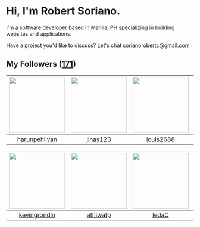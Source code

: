 # Hi, I'm Robert Soriano.
I'm a software developer based in Manila, PH specializing in building websites and applications.

Have a project you'd like to discuss?
Let's chat <a href="mailto:=sorianorobertc@gmail.com?Subject=Hello" target="_top">sorianorobertc@gmail.com</a>

## My Followers ([171](https://github.com/sorxrob?tab=followers))

| <img src="https://avatars2.githubusercontent.com/u/4306341?v=4" width="150" height="150" /> | <img src="https://avatars1.githubusercontent.com/u/28459081?v=4" width="150" height="150" /> | <img src="https://avatars1.githubusercontent.com/u/33972040?v=4" width="150" height="150" /> | <img src="https://avatars0.githubusercontent.com/u/33973828?v=4" width="150" height="150" /> |
| :-----------------------------------------------------------------------------------------: | :------------------------------------------------------------------------------------------: | :------------------------------------------------------------------------------------------: | :------------------------------------------------------------------------------------------: |
|                      [harunpehlivan](https://github.com/harunpehlivan)                      |                            [jinas123](https://github.com/jinas123)                           |                           [louis2688](https://github.com/louis2688)                          |                     [Usamaliaquat123](https://github.com/Usamaliaquat123)                    |

| <img src="https://avatars3.githubusercontent.com/u/6604220?v=4" width="150" height="150" /> | <img src="https://avatars3.githubusercontent.com/u/15368250?v=4" width="150" height="150" /> | <img src="https://avatars1.githubusercontent.com/u/19680850?v=4" width="150" height="150" /> | <img src="https://avatars1.githubusercontent.com/u/946233?v=4" width="150" height="150" /> |
| :-----------------------------------------------------------------------------------------: | :------------------------------------------------------------------------------------------: | :------------------------------------------------------------------------------------------: | :----------------------------------------------------------------------------------------: |
|                       [kevingrondin](https://github.com/kevingrondin)                       |                            [athiwatp](https://github.com/athiwatp)                           |                               [ledaC](https://github.com/ledaC)                              |                             [buonzz](https://github.com/buonzz)                            |